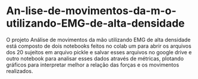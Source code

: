 # An-lise-de-movimentos-da-m-o-utilizando-EMG-de-alta-densidade
O projeto Análise de movimentos da mão utilizando EMG de alta densidade está composto de dois notebooks feitos no colab um para abrir os arquivos dos 20 sujeitos em arquivo pickle e salvar esses arquivos no google drive e outro notebook para analisar esses dados através de métricas, plotando gráficos para interpretar melhor a relação das forças e os movimentos realizados.
